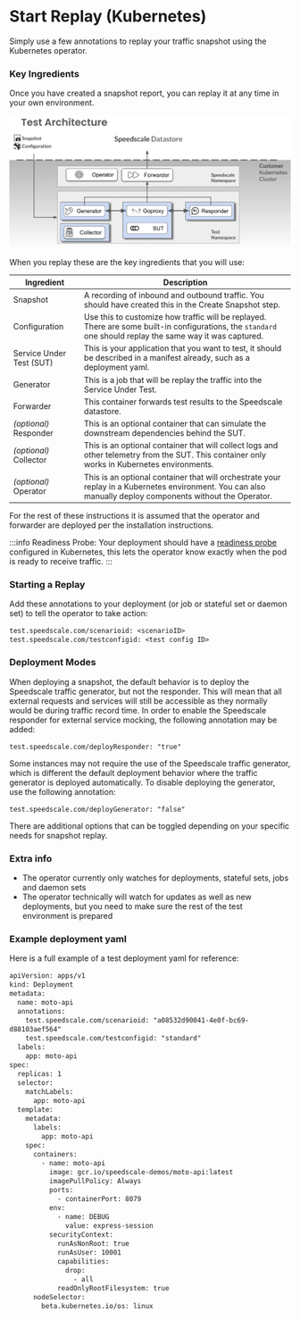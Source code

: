
# Start Replay (Kubernetes)

Simply use a few annotations to replay your traffic snapshot using the
Kubernetes operator.

### Key Ingredients

Once you have created a snapshot report, you can replay it at any time in your own environment.

![Test environment with all components deployed](./image(3).png)

When you replay these are the key ingredients that you will use:

| Ingredient               | Description                                                                                                                                                |
| ------------------------ | ---------------------------------------------------------------------------------------------------------------------------------------------------------- |
| Snapshot                 | A recording of inbound and outbound traffic. You should have created this in the Create Snapshot step.                                                     |
| Configuration            | Use this to customize how traffic will be replayed. There are some built-in configurations, the `standard` one should replay the same way it was captured. |
| Service Under Test (SUT) | This is your application that you want to test, it should be described in a manifest already, such as a deployment yaml.                                   |
| Generator                | This is a job that will be replay the traffic into the Service Under Test.                                                                                 |
| Forwarder                | This container forwards test results to the Speedscale datastore.                                                                                          |
| _(optional)_ Responder   | This is an optional container that can simulate the downstream dependencies behind the SUT.                                                                |
| _(optional)_ Collector   | This is an optional container that will collect logs and other telemetry from the SUT. This container only works in Kubernetes environments.               |
| _(optional)_ Operator    | This is an optional container that will orchestrate your replay in a Kubernetes environment. You can also manually deploy components without the Operator. |

For the rest of these instructions it is assumed that the operator and forwarder are deployed per the installation instructions.

:::info
Readiness Probe: Your deployment should have a [readiness probe](https://kubernetes.io/docs/tasks/configure-pod-container/configure-liveness-readiness-startup-probes/) configured in Kubernetes, this lets the operator know exactly when the pod is ready to receive traffic.
:::

### Starting a Replay <a href="#running-an-isolation-test" id="running-an-isolation-test"></a>

Add these annotations to your deployment (or job or stateful set or daemon set) to tell the operator to take action:

```
test.speedscale.com/scenarioid: <scenarioID>
test.speedscale.com/testconfigid: <test config ID>
```

### Deployment Modes

When deploying a snapshot, the default behavior is to deploy the Speedscale traffic generator, but not the responder. This will mean that all external requests and services will still be accessible as they normally would be during traffic record time. In order to enable the Speedscale responder for external service mocking, the following annotation may be added:

```
test.speedscale.com/deployResponder: "true"
```

Some instances may not require the use of the Speedscale traffic generator, which is different the default deployment behavior where the traffic generator is deployed automatically. To disable deploying the generator, use the following annotation:

```
test.speedscale.com/deployGenerator: "false"
```

There are additional options that can be toggled depending on your specific needs for snapshot replay.

### Extra info <a href="#extra-info" id="extra-info"></a>

* The operator currently only watches for deployments, stateful sets, jobs and daemon sets
* The operator technically will watch for updates as well as new deployments, but you need to make sure the rest of the test environment is prepared

### Example deployment yaml <a href="#example-deployment-yaml" id="example-deployment-yaml"></a>

Here is a full example of a test deployment yaml for reference:

```
apiVersion: apps/v1
kind: Deployment
metadata:
  name: moto-api
  annotations:
    test.speedscale.com/scenarioid: "a08532d90041-4e0f-bc69-d88103aef564"
    test.speedscale.com/testconfigid: "standard"
  labels:
    app: moto-api
spec:
  replicas: 1
  selector:
    matchLabels:
      app: moto-api
  template:
    metadata:
      labels:
        app: moto-api
    spec:
      containers:
        - name: moto-api
          image: gcr.io/speedscale-demos/moto-api:latest
          imagePullPolicy: Always
          ports:
            - containerPort: 8079
          env:
            - name: DEBUG
              value: express-session
          securityContext:
            runAsNonRoot: true
            runAsUser: 10001
            capabilities:
              drop:
                - all
            readOnlyRootFilesystem: true
      nodeSelector:
        beta.kubernetes.io/os: linux
```


